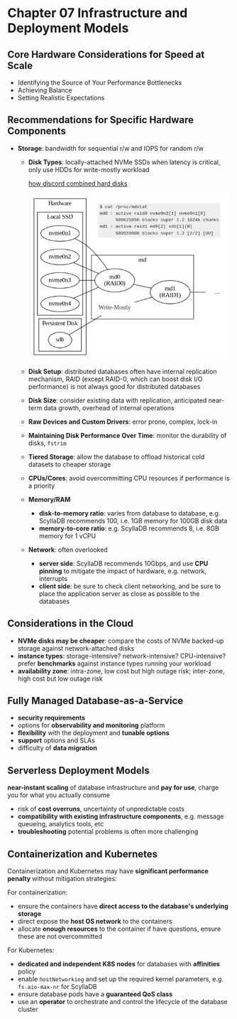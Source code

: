# Chapter 07 Infrastructure and Deployment Models

## Core Hardware Considerations for Speed at Scale

- Identifying the Source of Your Performance Bottlenecks
- Achieving Balance
- Setting Realistic Expectations

## Recommendations for Specific Hardware Components

- **Storage**: bandwidth for sequential r/w and IOPS for random r/w
    - **Disk Types**: locally-attached NVMe SSDs when latency is critical, only use HDDs for write-mostly workload

      [how discord combined hard disks](https://discord.com/blog/how-discord-supercharges-network-disks-for-extreme-low-latency)

      ![](images/07.discord.png)

    - **Disk Setup**: distributed databases often have internal replication mechanism, RAID (except RAID-0, which can boost disk I/O performance) is not always good for distributed databases
    - **Disk Size**: consider existing data with replication, anticipated near-term data growth, overhead of internal operations
    - **Raw Devices and Custom Drivers**: error prone, complex, lock-in
    - **Maintaining Disk Performance Over Time**: monitor the durability of disks, `fstrim`
    - **Tiered Storage**: allow the database to offload historical cold datasets to cheaper storage
  - **CPUs/Cores**: avoid overcommitting CPU resources if performance is a priority
  - **Memory/RAM**
    - **disk-to-memory ratio**: varies from database to database, e.g. ScyllaDB recommends 100, i.e. 1GB memory for 100GB disk data
    - **memory-to-core ratio**: e.g. ScyllaDB recommends 8, i.e. 8GB memory for 1 vCPU
  - **Network**: often overlooked
    - **server side**: ScyllaDB recommends 10Gbps, and use **CPU pinning** to mitigate the impact of hardware, e.g. network, interrupts
    - **client side**: be sure to check client networking, and be sure to place the application server as close as possible to the databases

## Considerations in the Cloud

- **NVMe disks may be cheaper**: compare the costs of NVMe backed-up storage against network-attached disks
- **instance types**: storage-intensive? network-intensive? CPU-intensive? prefer **benchmarks** against instance types running your workload
- **availability zone**: intra-zone, low cost but high outage risk; inter-zone, high cost but low outage risk

## Fully Managed Database-as-a-Service

- **security requirements**
- options for **observability and monitoring** platform
- **flexibility** with the deployment and **tunable options**
- **support** options and SLAs
- difficulty of **data migration**

## Serverless Deployment Models

**near-instant scaling** of database infrastructure and **pay for use**, charge you for what you actually consume

- risk of **cost overruns**, uncertainty of unpredictable costs
- **compatibility with existing infrastructure components**, e.g. message queueing, analytics tools, etc
- **troubleshooting** potential problems is often more challenging

## Containerization and Kubernetes

Containerization and Kubernetes may have **significant performance penalty** without mitigation strategies:

For containerization:

- ensure the containers have **direct access to the database's underlying storage**
- direct expose the **host OS network** to the containers
- allocate **enough resources** to the container if have questions, ensure these are not overcommitted

For Kubernetes:

- **dedicated and independent K8S nodes** for databases with **affinities** policy
- enable `hostNetworking` and set up the required kernel parameters, e.g. `fs.aio-max-nr` for ScyllaDB
- ensure database pods have a **guaranteed QoS class**
- use an **operator** to orchestrate and control the lifecycle of the database cluster
